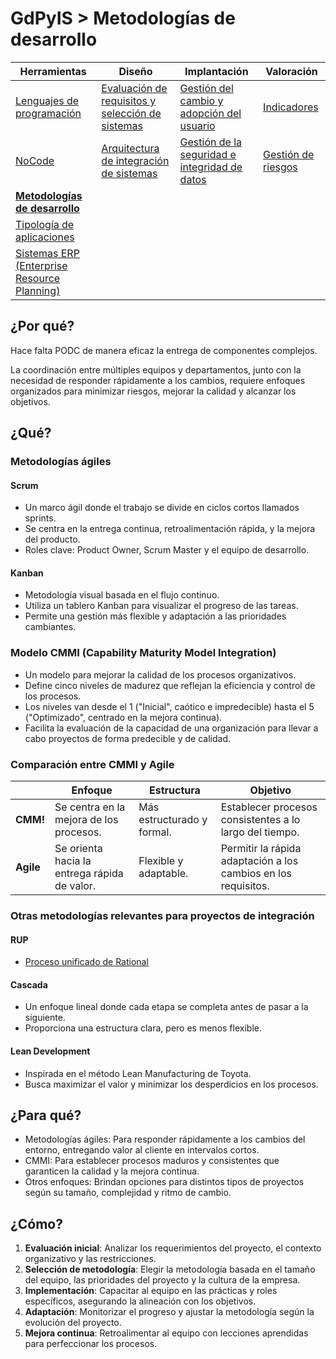 # GdPyIS > Metodologías de desarrollo

|Herramientas|Diseño|Implantación|Valoración|
|-|-|-|-|
|[Lenguajes de programación](lenguajesProgramacion.md)|[Evaluación de requisitos y selección de sistemas](requisitos.md)|[Gestión del cambio y adopción del usuario](gestionDelCambio.md)|[Indicadores](indicadores.md)|
|[NoCode](noCode.md)|[Arquitectura de integración de sistemas](arquitectura.md)|[Gestión de la seguridad e integridad de datos](gestionSeguridad.md)|[Gestión de riesgos](riesgos.md)|
|[**Metodologías de desarrollo**](metodologiasDesarrollo.md)
|[Tipología de aplicaciones](tipologia.md)
|[Sistemas ERP (Enterprise Resource Planning)](erp.md)

## ¿Por qué?

Hace falta PODC de manera eficaz la entrega de componentes complejos. 

La coordinación entre múltiples equipos y departamentos, junto con la necesidad de responder rápidamente a los cambios, requiere enfoques organizados para minimizar riesgos, mejorar la calidad y alcanzar los objetivos.

## ¿Qué?

### Metodologías ágiles

#### Scrum

- Un marco ágil donde el trabajo se divide en ciclos cortos llamados sprints.
- Se centra en la entrega continua, retroalimentación rápida, y la mejora del producto.
- Roles clave: Product Owner, Scrum Master y el equipo de desarrollo.

#### Kanban

- Metodología visual basada en el flujo continuo.
- Utiliza un tablero Kanban para visualizar el progreso de las tareas.
- Permite una gestión más flexible y adaptación a las prioridades cambiantes.

### Modelo CMMI (Capability Maturity Model Integration)

- Un modelo para mejorar la calidad de los procesos organizativos.
- Define cinco niveles de madurez que reflejan la eficiencia y control de los procesos.
- Los niveles van desde el 1 ("Inicial", caótico e impredecible) hasta el 5 ("Optimizado", centrado en la mejora continua).
- Facilita la evaluación de la capacidad de una organización para llevar a cabo proyectos de forma predecible y de calidad.

### Comparación entre CMMI y Agile

||Enfoque|Estructura|Objetivo|
|-|-|-|-|
|**CMM!**|Se centra en la mejora de los procesos.|Más estructurado y formal.|Establecer procesos consistentes a lo largo del tiempo.
|**Agile**|Se orienta hacia la entrega rápida de valor.|Flexible y adaptable.|Permitir la rápida adaptación a los cambios en los requisitos.

### Otras metodologías relevantes para proyectos de integración

#### RUP

- [Proceso unificado de Rational](https://github.com/mmasias/23-24-idsw1/blob/main/temario/rup.md)

#### Cascada

- Un enfoque lineal donde cada etapa se completa antes de pasar a la siguiente.
- Proporciona una estructura clara, pero es menos flexible.

#### Lean Development

- Inspirada en el método Lean Manufacturing de Toyota.
- Busca maximizar el valor y minimizar los desperdicios en los procesos.

## ¿Para qué?

- Metodologías ágiles: Para responder rápidamente a los cambios del entorno, entregando valor al cliente en intervalos cortos.
- CMMI: Para establecer procesos maduros y consistentes que garanticen la calidad y la mejora continua.
- Otros enfoques: Brindan opciones para distintos tipos de proyectos según su tamaño, complejidad y ritmo de cambio.

## ¿Cómo?

1. **Evaluación inicial**: Analizar los requerimientos del proyecto, el contexto organizativo y las restricciones.
2. **Selección de metodología**: Elegir la metodología basada en el tamaño del equipo, las prioridades del proyecto y la cultura de la empresa.
3. **Implementación**: Capacitar al equipo en las prácticas y roles específicos, asegurando la alineación con los objetivos.
4. **Adaptación**: Monitorizar el progreso y ajustar la metodología según la evolución del proyecto.
5. **Mejora continua**: Retroalimentar al equipo con lecciones aprendidas para perfeccionar los procesos.
